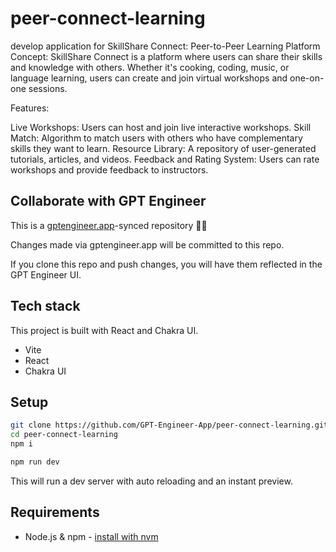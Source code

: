 # peer-connect-learning

develop application for SkillShare Connect: Peer-to-Peer Learning Platform
Concept:
SkillShare Connect is a platform where users can share their skills and knowledge with others. Whether it's cooking, coding, music, or language learning, users can create and join virtual workshops and one-on-one sessions.

Features:

Live Workshops: Users can host and join live interactive workshops.
Skill Match: Algorithm to match users with others who have complementary skills they want to learn.
Resource Library: A repository of user-generated tutorials, articles, and videos.
Feedback and Rating System: Users can rate workshops and provide feedback to instructors.

## Collaborate with GPT Engineer

This is a [gptengineer.app](https://gptengineer.app)-synced repository 🌟🤖

Changes made via gptengineer.app will be committed to this repo.

If you clone this repo and push changes, you will have them reflected in the GPT Engineer UI.

## Tech stack

This project is built with React and Chakra UI.

- Vite
- React
- Chakra UI

## Setup

```sh
git clone https://github.com/GPT-Engineer-App/peer-connect-learning.git
cd peer-connect-learning
npm i
```

```sh
npm run dev
```

This will run a dev server with auto reloading and an instant preview.

## Requirements

- Node.js & npm - [install with nvm](https://github.com/nvm-sh/nvm#installing-and-updating)
